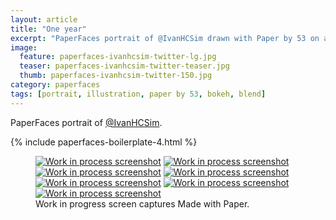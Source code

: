 ```yaml
---
layout: article
title: "One year"
excerpt: "PaperFaces portrait of @IvanHCSim drawn with Paper by 53 on an iPad."
image: 
  feature: paperfaces-ivanhcsim-twitter-lg.jpg
  teaser: paperfaces-ivanhcsim-twitter-teaser.jpg
  thumb: paperfaces-ivanhcsim-twitter-150.jpg
category: paperfaces
tags: [portrait, illustration, paper by 53, bokeh, blend]
---
```


PaperFaces portrait of [@IvanHCSim](http://twitter.com/IvanHCSim).

{% include paperfaces-boilerplate-4.html %}

<figure class="third">
  <a href="{{ site.url }}/images/paperfaces-ivanhcsim-process-1-lg.jpg"><img src="{{ site.url }}/images/paperfaces-ivanhcsim-process-1-600.jpg" alt="Work in process screenshot"></a>
  <a href="{{ site.url }}/images/paperfaces-ivanhcsim-process-2-lg.jpg"><img src="{{ site.url }}/images/paperfaces-ivanhcsim-process-2-600.jpg" alt="Work in process screenshot"></a>
  <a href="{{ site.url }}/images/paperfaces-ivanhcsim-process-3-lg.jpg"><img src="{{ site.url }}/images/paperfaces-ivanhcsim-process-3-600.jpg" alt="Work in process screenshot"></a>
  <a href="{{ site.url }}/images/paperfaces-ivanhcsim-process-4-lg.jpg"><img src="{{ site.url }}/images/paperfaces-ivanhcsim-process-4-600.jpg" alt="Work in process screenshot"></a>
  <a href="{{ site.url }}/images/paperfaces-ivanhcsim-process-5-lg.jpg"><img src="{{ site.url }}/images/paperfaces-ivanhcsim-process-5-600.jpg" alt="Work in process screenshot"></a>
  <a href="{{ site.url }}/images/paperfaces-ivanhcsim-process-6-lg.jpg"><img src="{{ site.url }}/images/paperfaces-ivanhcsim-process-6-600.jpg" alt="Work in process screenshot"></a>
  <a href="{{ site.url }}/images/paperfaces-ivanhcsim-process-7-lg.jpg"><img src="{{ site.url }}/images/paperfaces-ivanhcsim-process-7-600.jpg" alt="Work in process screenshot"></a>
  <figcaption>Work in progress screen captures Made with Paper.</figcaption>
</figure>
